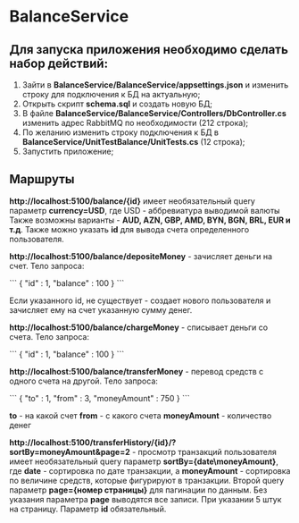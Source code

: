 # BalanceService

## Для запуска приложения необходимо сделать набор действий:
1. Зайти в **BalanceService/BalanceService/appsettings.json** и изменить строку для подключения к БД на актуальную;
2. Открыть скрипт **schema.sql** и создать новую БД;
3. В файле **BalanceService/BalanceService/Controllers/DbController.cs** изменить адрес RabbitMQ по необходимости (212 строка);
4. По желанию изменить строку подключения к БД в **BalanceService/UnitTestBalance/UnitTests.cs** (12 строка);
5. Запустить приложение;

## Маршруты

**http://localhost:5100/balance/{id}** имеет необязательный query параметр **currency=USD**, где USD - аббревиатура выводимой валюты
Также возможны варианты - **AUD, AZN, GBP, AMD, BYN, BGN, BRL, EUR и т.д**.
Также можно указать **id** для вывода счета определенного пользователя.

**http://localhost:5100/balance/depositeMoney** - зачисляет деньги на счет.
Тело запроса:

\```
{
  "id" : 1,
  "balance" : 100
}
\```

Если указанного id, не существует - создает нового пользователя и зачисляет ему на счет указанную сумму денег. 

**http://localhost:5100/balance/chargeMoney** - списывает деньги со счета.
Тело запроса:

\```
{
  "id" : 1,
  "balance" : 100
}
\```

**http://localhost:5100/balance/transferMoney** - перевод средств с одного счета на другой.
Тело запроса:

\```
{
    "to" : 1,
    "from" : 3,
    "moneyAmount" : 750
}
\```

**to** - на какой счет
**from** - с какого счета
**moneyAmount** - количество денег

**http://localhost:5100/transferHistory/{id}/?sortBy=moneyAmount&page=2** - просмотр транзакций пользователя имеет необязательный query параметр **sortBy={date\moneyAmount}**, 
где **date** - сортировка по дате транзакции, а **moneyAmount** - сортировка по величине средств, которые фигурируют в транзакции.
Второй query параметр **page={номер страницы}** для пагинации по данным. Без указания параметра **page** выводятся все записи. При указании 5 штук на страницу.
Параметр **id** обязательный.

        
